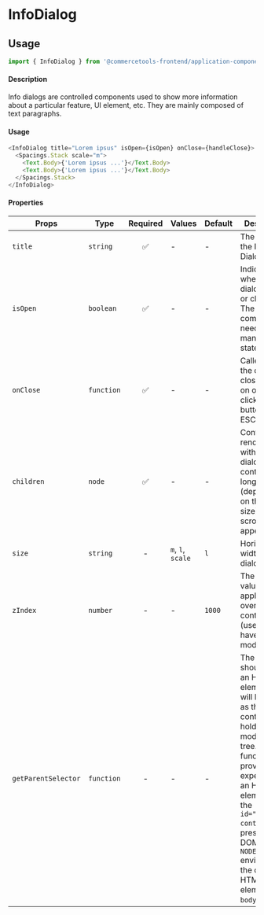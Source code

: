 # InfoDialog

## Usage

```js
import { InfoDialog } from '@commercetools-frontend/application-components';
```

#### Description

Info dialogs are controlled components used to show more information about a particular feature, UI element, etc. They are mainly composed of text paragraphs.

#### Usage

```js
<InfoDialog title="Lorem ipsus" isOpen={isOpen} onClose={handleClose}>
  <Spacings.Stack scale="m">
    <Text.Body>{'Lorem ipsus ...'}</Text.Body>
    <Text.Body>{'Lorem ipsus ...'}</Text.Body>
  </Spacings.Stack>
</InfoDialog>
```

#### Properties

| Props               | Type       | Required | Values            | Default | Description                                                                                                                                                                                                                                                                                                 |
| ------------------- | ---------- | :------: | ----------------- | ------- | ----------------------------------------------------------------------------------------------------------------------------------------------------------------------------------------------------------------------------------------------------------------------------------------------------------- |
| `title`             | `string`   |    ✅    | -                 | -       | The title of the Info Dialog                                                                                                                                                                                                                                                                                |
| `isOpen`            | `boolean`  |    ✅    | -                 | -       | Indicates whether the dialog is open or closed. The parent component needs to manage this state                                                                                                                                                                                                             |
| `onClose`           | `function` |    ✅    | -                 | -       | Called when the dialog closes (click on overlay, click on close button, press ESC)                                                                                                                                                                                                                          |
| `children`          | `node`     |    ✅    | -                 | -       | Content rendered within the dialog. If the content is long in height (depending on the screen size) a scrollbar will appear                                                                                                                                                                                 |
| `size`              | `string`   |    -     | `m`, `l`, `scale` | `l`     | Horizontal width of the dialog card                                                                                                                                                                                                                                                                         |
| `zIndex`            | `number`   |    -     | -                 | `1000`  | The `z-index` value to be applied to the overlay container (useful if you have stacking modals)                                                                                                                                                                                                             |
| `getParentSelector` | `function` |    -     | -                 | -       | The function should return an HTML element that will be used as the parent container to hold the modal DOM tree. If no function is provided, it's expected that an HTML element with the `id="parent-container"` is present in the DOM. In `NODE_ENV=test` environment, the default HTML element is `body`. |
